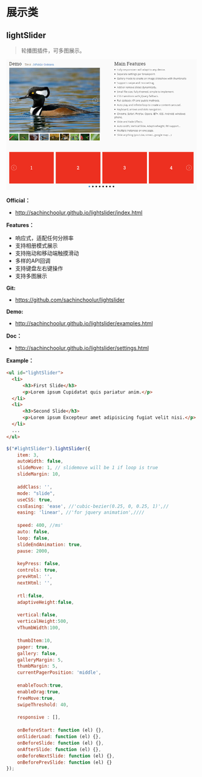 展示类
===

## lightSlider

> 轮播图插件，可多图展示。

![](./images/lightslider.png)

**Official：** 
- http://sachinchoolur.github.io/lightslider/index.html

**Features：**
- 响应式，适配任何分辨率
- 支持相册模式展示
- 支持拖动和移动端触摸滑动
- 多样的API回调
- 支持键盘左右键操作
- 支持多图展示

**Git:**
- https://github.com/sachinchoolur/lightslider

**Demo:**
- http://sachinchoolur.github.io/lightslider/examples.html

**Doc：**
- http://sachinchoolur.github.io/lightslider/settings.html

**Example：**
```html
<ul id="lightSlider">
  <li>
      <h3>First Slide</h3>
      <p>Lorem ipsum Cupidatat quis pariatur anim.</p>
  </li>
  <li>
      <h3>Second Slide</h3>
      <p>Lorem ipsum Excepteur amet adipisicing fugiat velit nisi.</p>
  </li>
  ...
</ul>
```
```javascript
$("#lightSlider").lightSlider({
    item: 3,
    autoWidth: false,
    slideMove: 1, // slidemove will be 1 if loop is true
    slideMargin: 10,

    addClass: '',
    mode: "slide",
    useCSS: true,
    cssEasing: 'ease', //'cubic-bezier(0.25, 0, 0.25, 1)',//
    easing: 'linear', //'for jquery animation',////

    speed: 400, //ms'
    auto: false,
    loop: false,
    slideEndAnimation: true,
    pause: 2000,

    keyPress: false,
    controls: true,
    prevHtml: '',
    nextHtml: '',

    rtl:false,
    adaptiveHeight:false,

    vertical:false,
    verticalHeight:500,
    vThumbWidth:100,

    thumbItem:10,
    pager: true,
    gallery: false,
    galleryMargin: 5,
    thumbMargin: 5,
    currentPagerPosition: 'middle',

    enableTouch:true,
    enableDrag:true,
    freeMove:true,
    swipeThreshold: 40,

    responsive : [],

    onBeforeStart: function (el) {},
    onSliderLoad: function (el) {},
    onBeforeSlide: function (el) {},
    onAfterSlide: function (el) {},
    onBeforeNextSlide: function (el) {},
    onBeforePrevSlide: function (el) {}
});

```
